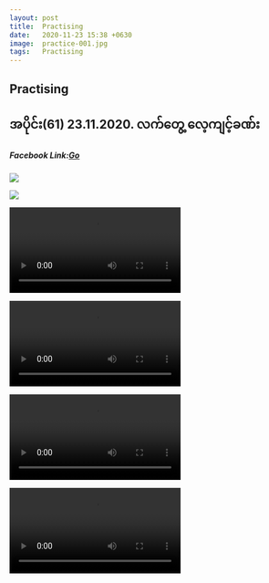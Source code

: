 ```yaml
---
layout: post
title:  Practising
date:   2020-11-23 15:38 +0630
image:  practice-001.jpg
tags:   Practising
---
```

## Practising
## အပိုင်း(61) 23.11.2020. လက်တွေ့ လေ့ကျင့်ခဏ်း

##### Facebook Link:[Go](https://www.facebook.com/groups/243207936740930/permalink/307681626960227/)

![]({{site.baseurl}}/img/practice-001/00.jpg)

![]({{site.baseurl}}/img/practice-001/01.jpg)

![]({{site.baseurl}}/img/practice-001/02.mp4)

![]({{site.baseurl}}/img/practice-001/03.mp4)

![]({{site.baseurl}}/img/practice-001/04.mp4)

![]({{site.baseurl}}/img/practice-001/05.mp4)